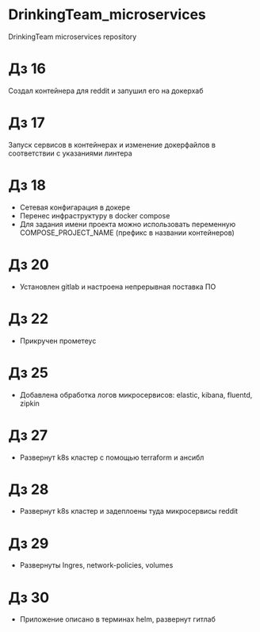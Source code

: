 # DrinkingTeam_microservices
DrinkingTeam microservices repository

# Дз 16
Создал контейнера для reddit и запушил его на докерхаб

# Дз 17
Запуск сервисов в контейнерах и изменение докерфайлов в соответствии с указаниями линтера

# Дз 18
- Сетевая конфигарация в докере
- Перенес инфраструктуру в docker compose
- Для задания имени проекта можно использовать переменную COMPOSE_PROJECT_NAME (префикс в названии контейнеров)

# Дз 20
- Установлен gitlab и настроена непрерывная поставка ПО

# Дз 22
- Прикручен прометеус

# Дз 25
- Добавлена обработка логов микросервисов: elastic, kibana, fluentd, zipkin

# Дз 27
- Развернут k8s кластер с помощью terraform и ансибл

# Дз 28
- Развернут k8s кластер и задеплоены туда микросервисы reddit

# Дз 29
- Развернуты Ingres, network-policies, volumes

# Дз 30
- Приложение описано в терминах helm, развернут гитлаб

